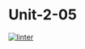 # Unit-2-05
[![linter](https://github.com/NathanTempleton/<Unit-2-O5>/workflows/linter/badge.svg)](https://github.com/marketplace/actions/super-linter)
